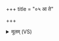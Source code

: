 +++
title = "०५ आ ते"

+++
<details><summary>मूलम् (VS)</summary>

आ ते॑ रा॒ष्ट्रमि॒ह रोहि॑तोऽहार्षी॒द्व्या᳡स्थ॒न्मृधो॒ अभ॑यं ते अभूत्। तस्मै॑ ते द्यावापृथि॒वी रे॒वती॑भिः॒ कामं॑ दुहाथामि॒ह शक्व॑रीभिः ॥
</details>